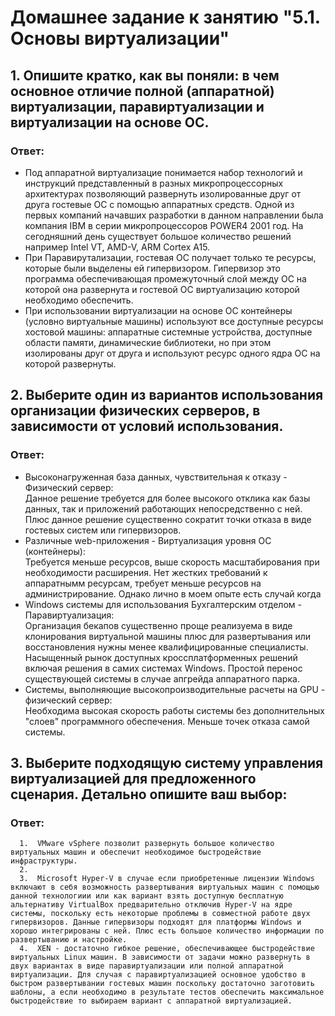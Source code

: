 
  # Домашнее задание к занятию "5.1. Основы виртуализации"

 ##  1. Опишите кратко, как вы поняли: в чем основное отличие полной (аппаратной) виртуализации, паравиртуализации и виртуализации на основе ОС.
### Ответ:
  * Под аппаратной виртуализацие понимается набор технологий и инструкций представленный в разных микропроцессорных архитектурах позволяющий развернуть изолированные друг от друга гостевые ОС с помощью аппаратных средств. Одной из первых компаний начавших разработки в данном направлении была компания IBM в серии микропроцессоров POWER4 2001 год. На сегодняшний день существует большое количество решений например Intel VT, AMD-V, ARM Cortex A15. 
  * При Паравирутализации, гостевая ОС получает только те ресурсы, которые были выделены ей гипервизором. Гипервизор это программа обеспечивающая промежуточный слой между ОС на которой она развернута и гостевой ОС виртуализацию которой необходимо обеспечить.
  * При использовании виртуализации на основе ОС контейнеры (условно виртуальные машины) используют все доступные ресурсы хостовой машины: аппаратные системные устройства, доступные области памяти, динамические библиотеки, но при этом изолированы друг от друга и используют ресурс одного ядра ОС на которой развернуты.
  ## 2. Выберите один из вариантов использования организации физических серверов, в зависимости от условий использования.
 ### Ответ:
  * Высоконагруженная база данных, чувствительная к отказу - Физический сервер:  
        Данное решение требуется для более высокого отклика как базы данных, так и приложений работающих непосредственно с ней. Плюс данное решение существенно сократит точки отказа в виде гостевых систем или гипервизоров.      
  * Различные web-приложения - Виртуализация уровня ОС (контейнеры):  
        Требуется меньше ресурсов, выше скорость масштабирования при необходимости расширения. Нет жестких требований к аппаратнымм ресурсам, требует меньше ресурсов на администрирование. Однако лично в моем опыте есть случай когда 
  * Windows системы для использования Бухгалтерским отделом - Паравиртуализация:  
        Организация бекапов существенно проще реализуема в виде клонирования виртуальной машины плюс для развертывания или восстановления нужны менее квалифицированные специалисты. Насыщенный рынок доступных кроссплатформенных решений включая решения в самих системах Windows. Простой перенос существующей системы в случае апгрейда аппаратного парка.   
  * Системы, выполняющие высокопроизводительные расчеты на GPU - физический сервер:  
        Необходима высокая скорость работы системы без дополнительных "слоев" программного обеспечения. Меньше точек отказа самой системы.
   ## 3. Выберите подходящую систему управления виртуализацией для предложенного сценария. Детально опишите ваш выбор:  
  ### Ответ:
      1.  VMware vSphere позволит развернуть большое количество виртуальных машин и обеспечит необходимое быстродействие инфраструктуры.
      2.  
      3.  Microsoft Hyper-V в случае если приобретенные лицензии Windows включают в себя возможность развертывания виртуальных машин с помощью данной технологиии или как вариант взять доступную бесплатную альтернативу VirtualBox предварительно отключив Hyper-V на ядре системы, поскольку есть некоторые проблемы в совместной работе двух гипервизоров. Данные гипервизоры подходят для платформы Windows и хорошо интегрированы с ней. Плюс есть большое количество информации по развертыванию и настройке.
      4.  XEN - достаточно гибкое решение, обеспечивающее быстродействие  виртуальных Linux машин. В зависимости от задачи можно развернуть в двух вариантах в виде паравиртуализации или полной аппаратной виртуализации. Для случая с паравиртуализацией основное удобство в быстром развертывании гостевых машин поскольку достаточно заготовить шаблоны, а если необходимо в результате тестов обеспечить максимальное быстродействие то выбираем вариант с аппаратной виртуализацией.
